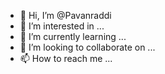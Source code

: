 - 👋 Hi, I’m @Pavanraddi
- 👀 I’m interested in ...
- 🌱 I’m currently learning ...
- 💞️ I’m looking to collaborate on ...
- 📫 How to reach me ...

<!---
Pavanraddi/Pavanraddi is a ✨ special ✨ repository because its `README.md` (this file) appears on your GitHub profile.
You can click the Preview link to take a look at your changes.
--->

